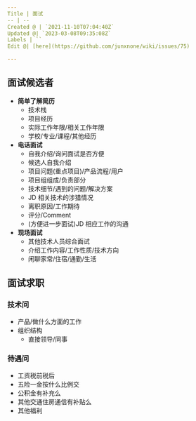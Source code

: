 ```yaml
---
Title | 面试
-- | --
Created @ | `2021-11-10T07:04:40Z`
Updated @| `2023-03-08T09:35:08Z`
Labels | ``
Edit @| [here](https://github.com/junxnone/wiki/issues/75)

---
```

## 面试候选者

- **简单了解简历**
  - 技术栈
  - 项目经历
  - 实际工作年限/相关工作年限
  - 学校/专业/课程/其他经历
- **电话面试**
  - 自我介绍/询问面试是否方便
  - 候选人自我介绍
  - 项目问题(重点项目)/产品流程/用户
  - 项目组组成/负责部分
  - 技术细节/遇到的问题/解决方案
  - JD 相关技术的涉猎情况
  - 离职原因/工作期待
  - 评分/Comment
  - (方便进一步面试)JD 相应工作的沟通
- **现场面试**
  - 其他技术人员综合面试
  - 介绍工作内容/工作性质/技术方向
  - 闲聊家常/住宿/通勤/生活


## 面试求职

### 技术问
- 产品/做什么方面的工作
- 组织结构
  - 直接领导/同事


### 待遇问
- 工资税前税后
- 五险一金按什么比例交
- 公积金有补充么
- 其他交通住房通信有补贴么
- 其他福利

